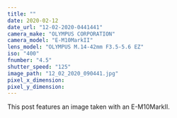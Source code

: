 ```yaml
---
title: ""
date: 2020-02-12
date_url: "12-02-2020-0441441"
camera_make: "OLYMPUS CORPORATION"
camera_model: "E-M10MarkII"
lens_model: "OLYMPUS M.14-42mm F3.5-5.6 EZ"
iso: "400"
fnumber: "4.5"
shutter_speed: "125"
image_path: "12_02_2020_090441.jpg"
pixel_x_dimension: 
pixel_y_dimension: 
---
```


This post features an image taken with an E-M10MarkII.